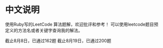 # 中文说明

使用Ruby写的LeetCode 算法题解，欢迎批评和参考！
可以使用leetcode题目预定义的方法名或者关键字查询我的解法。

截止8月8日，已通过162题
截止8月19日，已通过200题
